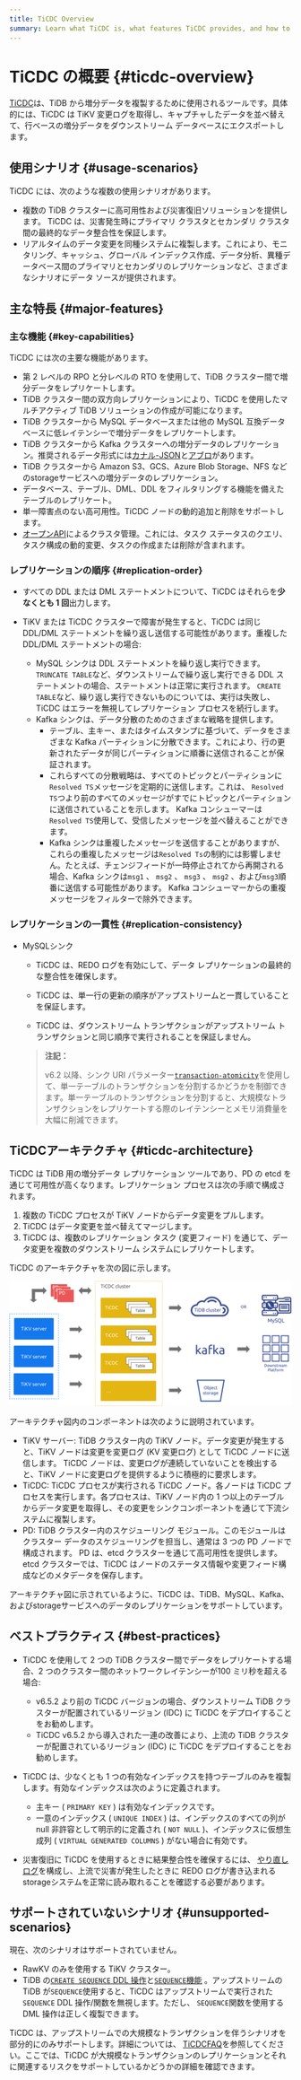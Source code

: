 ```yaml
---
title: TiCDC Overview
summary: Learn what TiCDC is, what features TiCDC provides, and how to install and deploy TiCDC.
---
```


# TiCDC の概要 {#ticdc-overview}

[TiCDC](https://github.com/pingcap/tiflow/tree/release-7.5/cdc)は、TiDB から増分データを複製するために使用されるツールです。具体的には、TiCDC は TiKV 変更ログを取得し、キャプチャしたデータを並べ替えて、行ベースの増分データをダウンストリーム データベースにエクスポートします。

## 使用シナリオ {#usage-scenarios}

TiCDC には、次のような複数の使用シナリオがあります。

-   複数の TiDB クラスターに高可用性および災害復旧ソリューションを提供します。 TiCDC は、災害発生時にプライマリ クラスタとセカンダリ クラスタ間の最終的なデータ整合性を保証します。
-   リアルタイムのデータ変更を同種システムに複製します。これにより、モニタリング、キャッシュ、グローバル インデックス作成、データ分析、異種データベース間のプライマリとセカンダリのレプリケーションなど、さまざまなシナリオにデータ ソースが提供されます。

## 主な特長 {#major-features}

### 主な機能 {#key-capabilities}

TiCDC には次の主要な機能があります。

-   第 2 レベルの RPO と分レベルの RTO を使用して、TiDB クラスター間で増分データをレプリケートします。
-   TiDB クラスター間の双方向レプリケーションにより、TiCDC を使用したマルチアクティブ TiDB ソリューションの作成が可能になります。
-   TiDB クラスターから MySQL データベースまたは他の MySQL 互換データベースに低レイテンシーで増分データをレプリケートします。
-   TiDB クラスターから Kafka クラスターへの増分データのレプリケーション。推奨されるデータ形式には[カナル-JSON](/ticdc/ticdc-canal-json.md)と[アブロ](/ticdc/ticdc-avro-protocol.md)があります。
-   TiDB クラスターから Amazon S3、GCS、Azure Blob Storage、NFS などのstorageサービスへの増分データのレプリケーション。
-   データベース、テーブル、DML、DDL をフィルタリングする機能を備えたテーブルのレプリケート。
-   単一障害点のない高可用性。TiCDC ノードの動的追加と削除をサポートします。
-   [オープンAPI](/ticdc/ticdc-open-api-v2.md)によるクラスタ管理。これには、タスク ステータスのクエリ、タスク構成の動的変更、タスクの作成または削除が含まれます。

### レプリケーションの順序 {#replication-order}

-   すべての DDL または DML ステートメントについて、TiCDC はそれらを**少なくとも 1 回**出力します。
-   TiKV または TiCDC クラスターで障害が発生すると、TiCDC は同じ DDL/DML ステートメントを繰り返し送信する可能性があります。重複した DDL/DML ステートメントの場合:

    -   MySQL シンクは DDL ステートメントを繰り返し実行できます。 `TRUNCATE TABLE`など、ダウンストリームで繰り返し実行できる DDL ステートメントの場合、ステートメントは正常に実行されます。 `CREATE TABLE`など、繰り返し実行できないものについては、実行は失敗し、TiCDC はエラーを無視してレプリケーション プロセスを続行します。
    -   Kafka シンクは、データ分散のためのさまざまな戦略を提供します。
        -   テーブル、主キー、またはタイムスタンプに基づいて、データをさまざまな Kafka パーティションに分散できます。これにより、行の更新されたデータが同じパーティションに順番に送信されることが保証されます。
        -   これらすべての分散戦略は、すべてのトピックとパーティションに`Resolved TS`メッセージを定期的に送信します。これは、 `Resolved TS`つより前のすべてのメッセージがすでにトピックとパーティションに送信されていることを示します。 Kafka コンシューマーは`Resolved TS`使用して、受信したメッセージを並べ替えることができます。
        -   Kafka シンクは重複したメッセージを送信することがありますが、これらの重複したメッセージは`Resolved Ts`の制約には影響しません。たとえば、チェンジフィードが一時停止されてから再開される場合、Kafka シンクは`msg1` 、 `msg2` 、 `msg3` 、 `msg2` 、および`msg3`順番に送信する可能性があります。 Kafka コンシューマーからの重複メッセージをフィルターで除外できます。

### レプリケーションの一貫性 {#replication-consistency}

-   MySQLシンク

    -   TiCDC は、REDO ログを有効にして、データ レプリケーションの最終的な整合性を確保します。

    -   TiCDC は、単一行の更新の順序がアップストリームと一貫していることを保証します。

    -   TiCDC は、ダウンストリーム トランザクションがアップストリーム トランザクションと同じ順序で実行されることを保証しません。

    > **注記：**
    >
    > v6.2 以降、シンク URI パラメーター[`transaction-atomicity`](/ticdc/ticdc-sink-to-mysql.md#configure-sink-uri-for-mysql-or-tidb)を使用して、単一テーブルのトランザクションを分割するかどうかを制御できます。単一テーブルのトランザクションを分割すると、大規模なトランザクションをレプリケートする際のレイテンシーとメモリ消費量を大幅に削減できます。

## TiCDCアーキテクチャ {#ticdc-architecture}

TiCDC は TiDB 用の増分データ レプリケーション ツールであり、PD の etcd を通じて可用性が高くなります。レプリケーション プロセスは次の手順で構成されます。

1.  複数の TiCDC プロセスが TiKV ノードからデータ変更をプルします。
2.  TiCDC はデータ変更を並べ替えてマージします。
3.  TiCDC は、複数のレプリケーション タスク (変更フィード) を通じて、データ変更を複数のダウンストリーム システムにレプリケートします。

TiCDC のアーキテクチャを次の図に示します。

![TiCDC architecture](/media/ticdc/cdc-architecture.png)

アーキテクチャ図内のコンポーネントは次のように説明されています。

-   TiKV サーバー: TiDB クラスター内の TiKV ノード。データ変更が発生すると、TiKV ノードは変更を変更ログ (KV 変更ログ) として TiCDC ノードに送信します。 TiCDC ノードは、変更ログが連続していないことを検出すると、TiKV ノードに変更ログを提供するように積極的に要求します。
-   TiCDC: TiCDC プロセスが実行される TiCDC ノード。各ノードは TiCDC プロセスを実行します。各プロセスは、TiKV ノード内の 1 つ以上のテーブルからデータ変更を取得し、その変更をシンクコンポーネントを通じて下流システムに複製します。
-   PD: TiDB クラスター内のスケジューリング モジュール。このモジュールはクラスター データのスケジューリングを担当し、通常は 3 つの PD ノードで構成されます。 PD は、etcd クラスターを通じて高可用性を提供します。 etcd クラスターでは、TiCDC はノードのステータス情報や変更フィード構成などのメタデータを保存します。

アーキテクチャ図に示されているように、TiCDC は、TiDB、MySQL、Kafka、およびstorageサービスへのデータのレプリケーションをサポートしています。

## ベストプラクティス {#best-practices}

-   TiCDC を使用して 2 つの TiDB クラスター間でデータをレプリケートする場合、2 つのクラスター間のネットワークレイテンシーが100 ミリ秒を超える場合:

    -   v6.5.2 より前の TiCDC バージョンの場合、ダウンストリーム TiDB クラスターが配置されているリージョン (IDC) に TiCDC をデプロイすることをお勧めします。
    -   TiCDC v6.5.2 から導入された一連の改善により、上流の TiDB クラスターが配置されているリージョン (IDC) に TiCDC をデプロイすることをお勧めします。

-   TiCDC は、少なくとも 1 つの有効なインデックスを持つテーブルのみを複製します。有効なインデックスは次のように定義されます。

    -   主キー ( `PRIMARY KEY` ) は有効なインデックスです。
    -   一意のインデックス ( `UNIQUE INDEX` ) は、インデックスのすべての列が null 非許容として明示的に定義され ( `NOT NULL` )、インデックスに仮想生成列 ( `VIRTUAL GENERATED COLUMNS` ) がない場合に有効です。

-   災害復旧に TiCDC を使用するときに結果整合性を確保するには、 [やり直しログ](/ticdc/ticdc-sink-to-mysql.md#eventually-consistent-replication-in-disaster-scenarios)を構成し、上流で災害が発生したときに REDO ログが書き込まれるstorageシステムを正常に読み取れることを確認する必要があります。

## サポートされていないシナリオ {#unsupported-scenarios}

現在、次のシナリオはサポートされていません。

-   RawKV のみを使用する TiKV クラスター。
-   TiDB の[`CREATE SEQUENCE` DDL 操作](/sql-statements/sql-statement-create-sequence.md)と[`SEQUENCE`機能](/sql-statements/sql-statement-create-sequence.md#sequence-function) 。アップストリームの TiDB が`SEQUENCE`使用すると、TiCDC はアップストリームで実行された`SEQUENCE` DDL 操作/関数を無視します。ただし、 `SEQUENCE`関数を使用する DML 操作は正しく複製できます。

TiCDC は、アップストリームでの大規模なトランザクションを伴うシナリオを部分的にのみサポートします。詳細については、 [TiCDCFAQ](/ticdc/ticdc-faq.md#does-ticdc-support-replicating-large-transactions-is-there-any-risk)を参照してください。ここでは、TiCDC が大規模なトランザクションのレプリケーションとそれに関連するリスクをサポートしているかどうかの詳細を確認できます。
